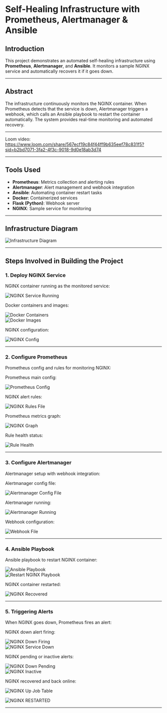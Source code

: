 # Self-Healing Infrastructure with Prometheus, Alertmanager & Ansible

## Introduction
This project demonstrates an automated self-healing infrastructure using **Prometheus**, **Alertmanager**, and **Ansible**. It monitors a sample NGINX service and automatically recovers it if it goes down.

---

## Abstract
The infrastructure continuously monitors the NGINX container. When Prometheus detects that the service is down, Alertmanager triggers a webhook, which calls an Ansible playbook to restart the container automatically. The system provides real-time monitoring and automated recovery.

---

Loom video: https://www.loom.com/share/567ecf19c84f44ff9b635eef78c831f5?sid=b2bd7071-3fa2-4f3c-9018-9d0e18ab3d74

---

## Tools Used
- **Prometheus**: Metrics collection and alerting rules  
- **Alertmanager**: Alert management and webhook integration  
- **Ansible**: Automating container restart tasks  
- **Docker**: Containerized services  
- **Flask (Python)**: Webhook server  
- **NGINX**: Sample service for monitoring  

---

## Infrastructure Diagram
![Infrastructure Diagram](infrastructure.png)

---

## Steps Involved in Building the Project

### 1. Deploy NGINX Service
NGINX container running as the monitored service:

![NGINX Service Running](screenshots/nginx-service.png)

Docker containers and images:

![Docker Containers](screenshots/dockercontainers.png)  
![Docker Images](screenshots/dockerimages.png)

NGINX configuration:

![NGINX Config](screenshots/nginxconfg.png)

---

### 2. Configure Prometheus
Prometheus config and rules for monitoring NGINX:

Prometheus main config:

![Prometheus Config](screenshots/prometheusfile.png)

NGINX alert rules:

![NGINX Rules File](screenshots/nginxrulesfile.png)

Prometheus metrics graph:

![NGINX Graph](screenshots/nginxgraph.png)

Rule health status:

![Rule Health](screenshots/rulehealth.png)

---

### 3. Configure Alertmanager
Alertmanager setup with webhook integration:

Alertmanager config file:

![Alertmanager Config File](screenshots/alertmanagerfile.png)

Alertmanager running:

![Alertmanager Running](screenshots/alertmanager.png)

Webhook configuration:

![Webhook File](screenshots/webhookfile.png)

---

### 4. Ansible Playbook
Ansible playbook to restart NGINX container:

![Ansible Playbook](screenshots/ansibleplaybook.png)  
![Restart NGINX Playbook](screenshots/restartnginxfile.png)

NGINX container restarted:

![NGINX Recovered](screenshots/nginxrestarted.png)

---

### 5. Triggering Alerts
When NGINX goes down, Prometheus fires an alert:

NGINX down alert firing:

![NGINX Down Firing](screenshots/nginxdownfiring.png)  
![NGINX Service Down](screenshots/nginx-service-down.png)

NGINX pending or inactive alerts:

![NGINX Down Pending](screenshots/nginxdownpending.png)  
![NGINX Inactive](screenshots/alertinactive.png)

NGINX recovered and back online:

![NGINX Up Job Table](screenshots/nginxupjob-table.png)

![NGINX RESTARTED](screenshots/nginxrestarted.png)

---
